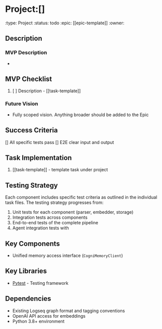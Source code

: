# Project:[]
:type: Project
:status: todo
:epic: [[epic-template]]
:owner: 

## Description


### MVP Description
- 

  ## MVP Checklist
1. [ ] Description - [[task-template]]

### Future Vision
- Fully scoped vision. Anything broader should be added to the Epic

## Success Criteria
[] All specific tests pass
[] E2E clear input and output

## Task Implementation
1. [[task-template]] - template task under project


## Testing Strategy
Each component includes specific test criteria as outlined in the individual task files.
The testing strategy progresses from:
1. Unit tests for each component (parser, embedder, storage)
2. Integration tests across components
3. End-to-end tests of the complete pipeline
4. Agent integration tests with 

## Key Components
- Unified memory access interface (`CogniMemoryClient`)

## Key Libraries
- [Pytest](https://docs.pytest.org/) - Testing framework

## Dependencies
- Existing Logseq graph format and tagging conventions
- OpenAI API access for embeddings
- Python 3.8+ environment


